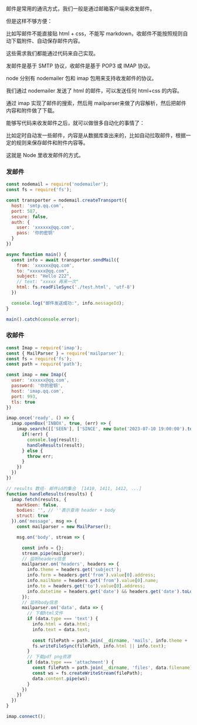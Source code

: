 邮件是常用的通讯方式，我们一般是通过邮箱客户端来收发邮件。

但是这样不够方便：

比如写邮件不能直接贴 html + css，不能写 markdown，收邮件不能按照规则自动下载附件、自动保存邮件内容。

这些需求我们都能通过代码来自己实现。

发邮件是基于 SMTP 协议，收邮件是基于 POP3 或 IMAP 协议。

node 分别有 nodemailer 包和 imap 包用来支持收发邮件的协议。

我们通过 nodemailer 发送了 html 的邮件，可以发送任何 html+css 的内容。

通过 imap 实现了邮件的搜索，然后用 mailparser来做了内容解析，然后把邮件内容和附件做了下载。

能够写代码来收发邮件之后，就可以做很多自动化的事情了：

比如定时自动发一些邮件，内容是从数据库查出来的，比如自动拉取邮件，根据一定的规则来保存邮件和附件内容等。

这就是 Node 里收发邮件的方式。


### 发邮件
```js
const nodemail = require('nodemailer');
const fs = require('fs');

const transporter = nodemail.createTransport({
  host: 'smtp.qq.com',
  port: 587,
  secure: false,
  auth: {
    user: 'xxxxxx@qq.com',
    pass: '你的密钥'
  }
})

async function main() {
  const info = await transporter.sendMail({
    from: 'xxxxxx@qq.com',
    to: "xxxxxx@qq.com",
    subject: "Hello 222",
    // text: "xxxxx 再来一次"
    html: fs.readFileSync('./test.html', 'utf-8')
  })

  console.log("邮件发送成功:", info.messageId);
}

main().catch(console.error);
```

### 收邮件
```js
const Imap = require('imap');
const { MailParser } = require('mailparser');
const fs = require('fs');
const path = require('path');

const imap = new Imap({
  user: 'xxxxxx@qq.com',
  password: '你的密钥',
  host: 'imap.qq.com',
  port: 993,
  tls: true
})

imap.once('ready', () => {
  imap.openBox('INBOX', true, (err) => {
    imap.search([['SEEN'], ['SINCE', new Date('2023-07-10 19:00:00').toLocaleString()]], (err, result) => {
      if(!err) {
        console.log(result);
        handleResults(result);
      } else {
        throw err;
      }
    })
  })
})

// results 数组- 邮件id的集合  [1410, 1411, 1412, ...]
function handleResults(results) {
  imap.fetch(results, {
    markSeen: false,
    bodies: '', // ''表示查询 header + body 
    struct: true
  }).on('message', msg => {
    const mailparser = new MailParser();

    msg.on('body', stream => {

      const info = {};
      stream.pipe(mailparser);
      // 监听headers信息
      mailparser.on('headers', headers => {
        info.theme = headers.get('subject');
        info.form = headers.get('from').value[0].address;
        info.mailName = headers.get('from').value[0].name;
        info.to = headers.get('to').value[0].address;
        info.datetime = headers.get('date') && headers.get('date').toLocaleString()
      });
      // 监听body信息
      mailparser.on('data', data => {
        // 下载html文件
        if (data.type === 'text') {
          info.html = data.html;
          info.text = data.text;
          
          const filePath = path.join(__dirname, 'mails', info.theme + '.html');
          fs.writeFileSync(filePath, info.html || info.text);
        }
        // 下载pdf png资源
        if (data.type === 'attachment') {
          const filePath = path.join(__dirname, 'files', data.filename);
          const ws = fs.createWriteStream(filePath);
          data.content.pipe(ws);
        }
      })
    })
  })
}

imap.connect();
```


